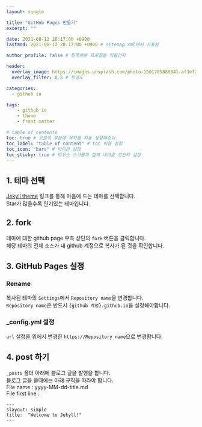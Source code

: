 ```yaml
---
layout: single

title: "GitHub Pages 만들기"
excerpt: ""

date: 2021-08-12 20:17:00 +0900
lastmod: 2021-08-12 20:17:00 +0900 # sitemap.xml에서 사용됨

author_profile: false # 왼쪽부분 프로필을 띄울건지

header:
  overlay_image: https://images.unsplash.com/photo-1501785888041-af3ef285b470?ixlib=rb-1.2.1&ixid=eyJhcHBfaWQiOjEyMDd9&auto=format&fit=crop&w=1350&q=80
  overlay_filter: 0.5 # 투명도

categories: 
  - github io

tags: 
    - github io
    - theme
    - front matter

# table of contents
toc: true # 오른쪽 부분에 목차를 자동 생성해준다.
toc_label: "table of content" # toc 이름 설정
toc_icon: "bars" # 아이콘 설정
toc_sticky: true # 마우스 스크롤과 함께 내려갈 것인지 설정
---
```


## 1. 테마 선택
[Jekyll theme](https://github.com/topics/jekyll-theme) 링크를 통해 마음에 드는 테마를 선택합니다.\
Star가 많을수록 인기있는 테마입니다.
## 2. fork
테마에 대한 github page 우측 상단의 `fork` 버튼을 클릭합니다.\
해당 테마의 전체 소스가 내 github 계정으로 복사가 된 것을 확인합니다.
## 3. GitHub Pages 설정
### Rename
복사된 테마의 `Settings`에서 `Repository name`을 변경합니다.\
`Repository name`은 반드시 `{github 계정}.github.io`을 설정해야합니다.
### _config.yml 설정
`url` 설정을 위에서 변경한 `https://Repository name`으로 변경합니다.
## 4. post 하기
`_posts` 폴더 아래에 블로그 글을 발행을 합니다.\
블로그 글을 쓸때에는 아래 규칙을 따라야 합니다.\
File name : yyyy-MM-dd-title.md\
File first line : 
```
---
slayout: simple
title:  "Welcome to Jekyll!"
---
```



